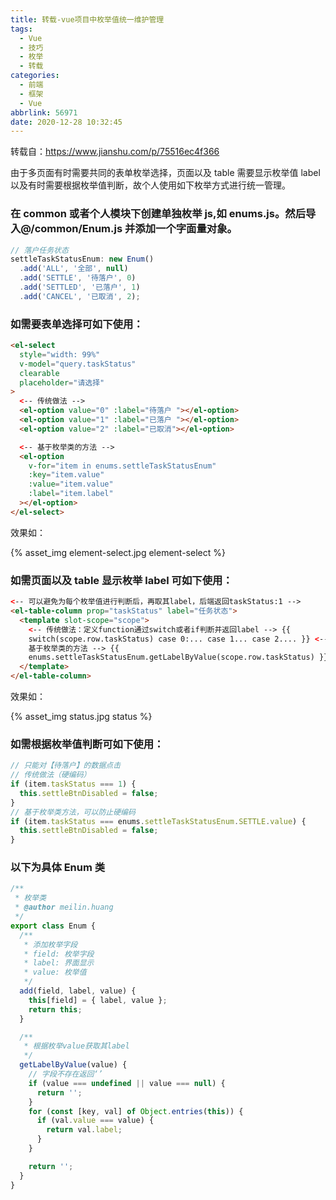 ```yaml
---
title: 转载-vue项目中枚举值统一维护管理
tags:
  - Vue
  - 技巧
  - 枚举
  - 转载
categories:
  - 前端
  - 框架
  - Vue
abbrlink: 56971
date: 2020-12-28 10:32:45
---
```


转载自：https://www.jianshu.com/p/75516ec4f366

由于多页面有时需要共同的表单枚举选择，页面以及 table 需要显示枚举值 label 以及有时需要根据枚举值判断，故个人使用如下枚举方式进行统一管理。

<!-- more -->

### 在 common 或者个人模块下创建单独枚举 js,如 enums.js。然后导入@/common/Enum.js 并添加一个字面量对象。

```js
// 落户任务状态
settleTaskStatusEnum: new Enum()
  .add('ALL', '全部', null)
  .add('SETTLE', '待落户', 0)
  .add('SETTLED', '已落户', 1)
  .add('CANCEL', '已取消', 2);
```

### 如需要表单选择可如下使用：

```html
<el-select
  style="width: 99%"
  v-model="query.taskStatus"
  clearable
  placeholder="请选择"
>
  <-- 传统做法 -->
  <el-option value="0" :label="待落户 "></el-option>
  <el-option value="1" :label="已落户 "></el-option>
  <el-option value="2" :label="已取消"></el-option>

  <-- 基于枚举类的方法 -->
  <el-option
    v-for="item in enums.settleTaskStatusEnum"
    :key="item.value"
    :value="item.value"
    :label="item.label"
  ></el-option>
</el-select>
```

效果如：

{% asset_img element-select.jpg element-select %}

### 如需页面以及 table 显示枚举 label 可如下使用：

```html
<-- 可以避免为每个枚举值进行判断后，再取其label，后端返回taskStatus:1 -->
<el-table-column prop="taskStatus" label="任务状态">
  <template slot-scope="scope">
    <-- 传统做法：定义function通过switch或者if判断并返回label --> {{
    switch(scope.row.taskStatus) case 0:... case 1... case 2.... }} <--
    基于枚举类的方法 --> {{
    enums.settleTaskStatusEnum.getLabelByValue(scope.row.taskStatus) }}
  </template>
</el-table-column>
```

效果如：

{% asset_img status.jpg status %}

### 如需根据枚举值判断可如下使用：

```js
// 只能对【待落户】的数据点击
// 传统做法（硬编码）
if (item.taskStatus === 1) {
  this.settleBtnDisabled = false;
}
// 基于枚举类方法，可以防止硬编码
if (item.taskStatus === enums.settleTaskStatusEnum.SETTLE.value) {
  this.settleBtnDisabled = false;
}
```

### 以下为具体 Enum 类

```js
/**
 * 枚举类
 * @author meilin.huang
 */
export class Enum {
  /**
   * 添加枚举字段
   * field: 枚举字段
   * label: 界面显示
   * value: 枚举值
   */
  add(field, label, value) {
    this[field] = { label, value };
    return this;
  }

  /**
   * 根据枚举value获取其label
   */
  getLabelByValue(value) {
    // 字段不存在返回‘’
    if (value === undefined || value === null) {
      return '';
    }
    for (const [key, val] of Object.entries(this)) {
      if (val.value === value) {
        return val.label;
      }
    }

    return '';
  }
}
```
